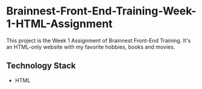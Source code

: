 # Brainnest-Front-End-Training-Week-1-HTML-Assignment

This project is the Week 1 Assignment of Brainnest Front-End Training. It's an HTML-only website with my favorite hobbies, books and movies.

## Technology Stack
+ HTML
